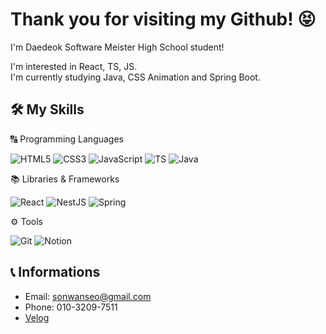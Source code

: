 # Thank you for visiting my Github! 😝
I'm Daedeok Software Meister High School student!  

I'm interested in React, TS, JS.  
I'm currently studying Java, CSS Animation and Spring Boot.

## 🛠 My Skills
🔠 Programming Languages

![HTML5](https://img.shields.io/badge/HTML5-E34F26?style=&logo=)
![CSS3](https://img.shields.io/badge/CSS3-1572B6?style=&logo=)
![JavaScript](https://img.shields.io/badge/JavaScript-F7DF1E?style=&logo=)
![TS](https://img.shields.io/badge/TypeScript-3178C6?style=&logo=)
![Java](https://img.shields.io/badge/Java-007396?style=&logo=)


📚 Libraries & Frameworks

![React](https://img.shields.io/badge/React-61DAFB?style=&logo=)
![NestJS](https://img.shields.io/badge/NestJS-E0234E?style=&logo=)
![Spring](https://img.shields.io/badge/Spring-6DB33F?style=&logo=)


⚙️ Tools

![Git](https://img.shields.io/badge/Git-F05032?style=&logo=)
![Notion](https://img.shields.io/badge/Notion-000000?style=&logo=)


## 📞 Informations
- Email: sonwanseo@gmail.com
- Phone: 010-3209-7511
- [Velog](https://velog.io/@sonwanseo/)
